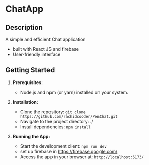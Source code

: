 # ChatApp

## Description

A simple and efficient Chat application 

- built with React JS and firebase
- User-friendly interface  

## Getting Started

1. **Prerequisites:**
    - Node.js and npm (or yarn) installed on your system.

2. **Installation:**
    - Clone the repository: `git clone https://github.com/rachidcooder/PenChat.git`
    - Navigate to the project directory: ./
    - Install dependencies: `npm install`

3. **Running the App:**
    - Start the development client: `npm run dev`
    - set up firebase in https://firebase.google.com/
    - Access the app in your browser at: `http://localhost:5173/`

